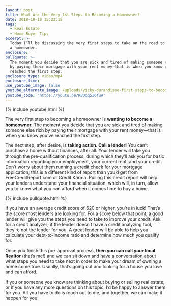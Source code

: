 ```yaml
---
layout: post
title: What Are the Very 1st Steps to Becoming a Homeowner?
date: 2018-10-18 15:22:15
tags:
  - Real Estate
  - Home Buyer Tips
excerpt: >-
  Today I’ll be discussing the very first steps to take on the road to becoming
  a homeowner.
enclosure:
pullquote: >-
  The moment you decide that you are sick and tired of making someone else rich
  by paying their mortgage with your rent money—that is when you know you’ve
  reached the first step.
enclosure_type: video/mp4
enclosure_time:
use_youtube_image: false
youtube_alternate_image: /uploads/vicky-durandisse-first-steps-to-becoming-a-homeowner-youtube.jpg
youtube_code: 'https://youtu.be/RBOqqSI6fuA'
---
```


{% include youtube.html %}

The very first step to becoming a homeowner is **wanting to become a homeowner.** The moment you decide that you are sick and tired of making someone else rich by paying their mortgage with your rent money—that is when you know you’ve reached the first step.

The next step, after desire, is **taking action. Call a lender!** You can’t purchase a home without finances, after all. Your lender will take you through the pre-qualification process, during which they’ll ask you for basic information regarding your employment, your current rent, and your credit. Don’t worry about them running a credit check for your mortgage application; this is a different kind of report than you’d get from FreeCreditReport.com or Credit Karma. Pulling this credit report will help your lenders understand your financial situation, which will, in turn, allow you to know what you can afford when it comes time to buy a home.

{% include pullquote.html %}

If you have an average credit score of 620 or higher, you’re in luck! That’s the score most lenders are looking for. For a score below that point, a good lender will give you the steps you need to take to improve your credit. Ask for a credit analyzer; if the lender doesn’t have a credit analyzing tool, they’re not the lender for you. A great lender will be able to help you calculate your debt-to-income ratio and determine how much you qualify for.

Once you finish this pre-approval process, **then you can call your local Realtor** (that’s me!) and we can sit down and have a conversation about what steps you need to take next in order to make your dream of owning a home come true. Usually, that’s going out and looking for a house you love and can afford.

If you or someone you know are thinking about buying or selling real estate, or if you have any more questions on this topic, I’d be happy to answer them for you. All you have to do is reach out to me, and together, we can make it happen for you.